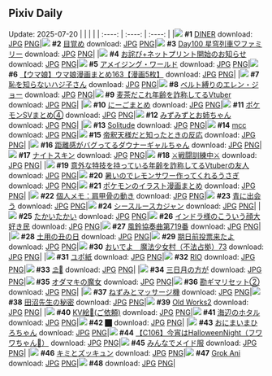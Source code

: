 ## Pixiv Daily
Update: 2025-07-20
|      |      |      |
| :----: | :----: | :----: |
|![](https://pixiv.microyu.workers.dev/c/240x480/img-master/img/2025/07/19/00/00/14/132845706_p0_master1200.jpg) **#1** [DINER](https://www.pixiv.net/artworks/132845706) download: [JPG](https://pixiv.microyu.workers.dev/img-original/img/2025/07/19/00/00/14/132845706_p0.jpg) [PNG](https://pixiv.microyu.workers.dev/img-original/img/2025/07/19/00/00/14/132845706_p0.png)|![](https://pixiv.microyu.workers.dev/c/240x480/img-master/img/2025/07/18/07/30/01/132819722_p0_master1200.jpg) **#2** [目覚め](https://www.pixiv.net/artworks/132819722) download: [JPG](https://pixiv.microyu.workers.dev/img-original/img/2025/07/18/07/30/01/132819722_p0.jpg) [PNG](https://pixiv.microyu.workers.dev/img-original/img/2025/07/18/07/30/01/132819722_p0.png)|![](https://pixiv.microyu.workers.dev/c/240x480/img-master/img/2025/07/18/00/00/09/132810846_p0_master1200.jpg) **#3** [Day100 星穹列車♡ファミリー](https://www.pixiv.net/artworks/132810846) download: [JPG](https://pixiv.microyu.workers.dev/img-original/img/2025/07/18/00/00/09/132810846_p0.jpg) [PNG](https://pixiv.microyu.workers.dev/img-original/img/2025/07/18/00/00/09/132810846_p0.png)|
|![](https://pixiv.microyu.workers.dev/c/240x480/img-master/img/2025/07/19/11/16/10/132859607_p0_master1200.jpg) **#4** [お詫び+ネットプリント開始のお知らせ](https://www.pixiv.net/artworks/132859607) download: [JPG](https://pixiv.microyu.workers.dev/img-original/img/2025/07/19/11/16/10/132859607_p0.jpg) [PNG](https://pixiv.microyu.workers.dev/img-original/img/2025/07/19/11/16/10/132859607_p0.png)|![](https://pixiv.microyu.workers.dev/c/240x480/img-master/img/2025/07/19/19/31/19/132873598_p0_master1200.jpg) **#5** [アメイジング・ワールド](https://www.pixiv.net/artworks/132873598) download: [JPG](https://pixiv.microyu.workers.dev/img-original/img/2025/07/19/19/31/19/132873598_p0.jpg) [PNG](https://pixiv.microyu.workers.dev/img-original/img/2025/07/19/19/31/19/132873598_p0.png)|![](https://pixiv.microyu.workers.dev/c/240x480/img-master/img/2025/07/18/00/00/53/132811077_p0_master1200.jpg) **#6** [【ウマ娘】ウマ娘漫画まとめ163【漫画5枚】](https://www.pixiv.net/artworks/132811077) download: [JPG](https://pixiv.microyu.workers.dev/img-original/img/2025/07/18/00/00/53/132811077_p0.jpg) [PNG](https://pixiv.microyu.workers.dev/img-original/img/2025/07/18/00/00/53/132811077_p0.png)|
|![](https://pixiv.microyu.workers.dev/c/240x480/img-master/img/2025/07/18/16/53/31/132829926_p0_master1200.jpg) **#7** [恥を知らないハジ子さん](https://www.pixiv.net/artworks/132829926) download: [JPG](https://pixiv.microyu.workers.dev/img-original/img/2025/07/18/16/53/31/132829926_p0.jpg) [PNG](https://pixiv.microyu.workers.dev/img-original/img/2025/07/18/16/53/31/132829926_p0.png)|![](https://pixiv.microyu.workers.dev/c/240x480/img-master/img/2025/07/18/00/00/04/132810803_p0_master1200.jpg) **#8** [ベルト縛りのエレン・ジョー](https://www.pixiv.net/artworks/132810803) download: [JPG](https://pixiv.microyu.workers.dev/img-original/img/2025/07/18/00/00/04/132810803_p0.jpg) [PNG](https://pixiv.microyu.workers.dev/img-original/img/2025/07/18/00/00/04/132810803_p0.png)|![](https://pixiv.microyu.workers.dev/c/240x480/img-master/img/2025/07/18/21/09/59/132838753_p0_master1200.jpg) **#9** [麦茶だこれ年齢を詐称してるVtuber](https://www.pixiv.net/artworks/132838753) download: [JPG](https://pixiv.microyu.workers.dev/img-original/img/2025/07/18/21/09/59/132838753_p0.jpg) [PNG](https://pixiv.microyu.workers.dev/img-original/img/2025/07/18/21/09/59/132838753_p0.png)|
|![](https://pixiv.microyu.workers.dev/c/240x480/img-master/img/2025/07/19/00/11/11/132846662_p0_master1200.jpg) **#10** [にーごまとめ](https://www.pixiv.net/artworks/132846662) download: [JPG](https://pixiv.microyu.workers.dev/img-original/img/2025/07/19/00/11/11/132846662_p0.jpg) [PNG](https://pixiv.microyu.workers.dev/img-original/img/2025/07/19/00/11/11/132846662_p0.png)|![](https://pixiv.microyu.workers.dev/c/240x480/img-master/img/2025/07/19/01/09/00/132848819_p0_master1200.jpg) **#11** [ポケモンSVまとめ④](https://www.pixiv.net/artworks/132848819) download: [JPG](https://pixiv.microyu.workers.dev/img-original/img/2025/07/19/01/09/00/132848819_p0.jpg) [PNG](https://pixiv.microyu.workers.dev/img-original/img/2025/07/19/01/09/00/132848819_p0.png)|![](https://pixiv.microyu.workers.dev/c/240x480/img-master/img/2025/07/19/00/13/20/132846753_p0_master1200.jpg) **#12** [みずみずとお姉ちゃん](https://www.pixiv.net/artworks/132846753) download: [JPG](https://pixiv.microyu.workers.dev/img-original/img/2025/07/19/00/13/20/132846753_p0.jpg) [PNG](https://pixiv.microyu.workers.dev/img-original/img/2025/07/19/00/13/20/132846753_p0.png)|
|![](https://pixiv.microyu.workers.dev/c/240x480/img-master/img/2025/07/19/00/03/14/132846215_p0_master1200.jpg) **#13** [Solitude](https://www.pixiv.net/artworks/132846215) download: [JPG](https://pixiv.microyu.workers.dev/img-original/img/2025/07/19/00/03/14/132846215_p0.jpg) [PNG](https://pixiv.microyu.workers.dev/img-original/img/2025/07/19/00/03/14/132846215_p0.png)|![](https://pixiv.microyu.workers.dev/c/240x480/img-master/img/2025/07/18/13/53/18/132826306_p0_master1200.jpg) **#14** [mcc](https://www.pixiv.net/artworks/132826306) download: [JPG](https://pixiv.microyu.workers.dev/img-original/img/2025/07/18/13/53/18/132826306_p0.jpg) [PNG](https://pixiv.microyu.workers.dev/img-original/img/2025/07/18/13/53/18/132826306_p0.png)|![](https://pixiv.microyu.workers.dev/c/240x480/img-master/img/2025/07/18/19/18/58/132834443_p0_master1200.jpg) **#15** [帝釈天様だと知ったときの反応](https://www.pixiv.net/artworks/132834443) download: [JPG](https://pixiv.microyu.workers.dev/img-original/img/2025/07/18/19/18/58/132834443_p0.jpg) [PNG](https://pixiv.microyu.workers.dev/img-original/img/2025/07/18/19/18/58/132834443_p0.png)|
|![](https://pixiv.microyu.workers.dev/c/240x480/img-master/img/2025/07/18/18/47/25/132833308_p0_master1200.jpg) **#16** [距離感がバグってるダウナーギャルちゃん](https://www.pixiv.net/artworks/132833308) download: [JPG](https://pixiv.microyu.workers.dev/img-original/img/2025/07/18/18/47/25/132833308_p0.jpg) [PNG](https://pixiv.microyu.workers.dev/img-original/img/2025/07/18/18/47/25/132833308_p0.png)|![](https://pixiv.microyu.workers.dev/c/240x480/img-master/img/2025/07/18/07/03/08/132819293_p0_master1200.jpg) **#17** [ナイトスキン](https://www.pixiv.net/artworks/132819293) download: [JPG](https://pixiv.microyu.workers.dev/img-original/img/2025/07/18/07/03/08/132819293_p0.jpg) [PNG](https://pixiv.microyu.workers.dev/img-original/img/2025/07/18/07/03/08/132819293_p0.png)|![](https://pixiv.microyu.workers.dev/c/240x480/img-master/img/2025/07/18/20/00/04/132835741_p0_master1200.jpg) **#18** [⚔戦闘訓練中⚔](https://www.pixiv.net/artworks/132835741) download: [JPG](https://pixiv.microyu.workers.dev/img-original/img/2025/07/18/20/00/04/132835741_p0.jpg) [PNG](https://pixiv.microyu.workers.dev/img-original/img/2025/07/18/20/00/04/132835741_p0.png)|
|![](https://pixiv.microyu.workers.dev/c/240x480/img-master/img/2025/07/19/21/01/55/132877194_p0_master1200.jpg) **#19** [意外な特技を持っている年齢を詐称してるVtuberの友人](https://www.pixiv.net/artworks/132877194) download: [JPG](https://pixiv.microyu.workers.dev/img-original/img/2025/07/19/21/01/55/132877194_p0.jpg) [PNG](https://pixiv.microyu.workers.dev/img-original/img/2025/07/19/21/01/55/132877194_p0.png)|![](https://pixiv.microyu.workers.dev/c/240x480/img-master/img/2025/07/18/21/32/02/132839584_p0_master1200.jpg) **#20** [暑いのでレモンサワー作ってくれるうさぎ](https://www.pixiv.net/artworks/132839584) download: [JPG](https://pixiv.microyu.workers.dev/img-original/img/2025/07/18/21/32/02/132839584_p0.jpg) [PNG](https://pixiv.microyu.workers.dev/img-original/img/2025/07/18/21/32/02/132839584_p0.png)|![](https://pixiv.microyu.workers.dev/c/240x480/img-master/img/2025/07/18/00/02/07/132811225_p0_master1200.jpg) **#21** [ポケモンのイラスト漫画まとめ](https://www.pixiv.net/artworks/132811225) download: [JPG](https://pixiv.microyu.workers.dev/img-original/img/2025/07/18/00/02/07/132811225_p0.jpg) [PNG](https://pixiv.microyu.workers.dev/img-original/img/2025/07/18/00/02/07/132811225_p0.png)|
|![](https://pixiv.microyu.workers.dev/c/240x480/img-master/img/2025/07/19/06/00/10/132853802_p0_master1200.jpg) **#22** [個人メモ：肩甲骨の動き](https://www.pixiv.net/artworks/132853802) download: [JPG](https://pixiv.microyu.workers.dev/img-original/img/2025/07/19/06/00/10/132853802_p0.jpg) [PNG](https://pixiv.microyu.workers.dev/img-original/img/2025/07/19/06/00/10/132853802_p0.png)|![](https://pixiv.microyu.workers.dev/c/240x480/img-master/img/2025/07/18/00/00/07/132810831_p0_master1200.jpg) **#23** [青に出会う](https://www.pixiv.net/artworks/132810831) download: [JPG](https://pixiv.microyu.workers.dev/img-original/img/2025/07/18/00/00/07/132810831_p0.jpg) [PNG](https://pixiv.microyu.workers.dev/img-original/img/2025/07/18/00/00/07/132810831_p0.png)|![](https://pixiv.microyu.workers.dev/c/240x480/img-master/img/2025/07/19/00/00/21/132845768_p0_master1200.jpg) **#24** [シースルースカジャン](https://www.pixiv.net/artworks/132845768) download: [JPG](https://pixiv.microyu.workers.dev/img-original/img/2025/07/19/00/00/21/132845768_p0.jpg) [PNG](https://pixiv.microyu.workers.dev/img-original/img/2025/07/19/00/00/21/132845768_p0.png)|
|![](https://pixiv.microyu.workers.dev/c/240x480/img-master/img/2025/07/19/21/08/02/132877456_p0_master1200.jpg) **#25** [たかいたかい](https://www.pixiv.net/artworks/132877456) download: [JPG](https://pixiv.microyu.workers.dev/img-original/img/2025/07/19/21/08/02/132877456_p0.jpg) [PNG](https://pixiv.microyu.workers.dev/img-original/img/2025/07/19/21/08/02/132877456_p0.png)|![](https://pixiv.microyu.workers.dev/c/240x480/img-master/img/2025/07/18/18/35/08/132832971_p0_master1200.jpg) **#26** [インドラ様のこういう顔大好き民](https://www.pixiv.net/artworks/132832971) download: [JPG](https://pixiv.microyu.workers.dev/img-original/img/2025/07/18/18/35/08/132832971_p0.jpg) [PNG](https://pixiv.microyu.workers.dev/img-original/img/2025/07/18/18/35/08/132832971_p0.png)|![](https://pixiv.microyu.workers.dev/c/240x480/img-master/img/2025/07/19/18/59/08/132872332_p0_master1200.jpg) **#27** [風鈴協奏曲第719番](https://www.pixiv.net/artworks/132872332) download: [JPG](https://pixiv.microyu.workers.dev/img-original/img/2025/07/19/18/59/08/132872332_p0.jpg) [PNG](https://pixiv.microyu.workers.dev/img-original/img/2025/07/19/18/59/08/132872332_p0.png)|
|![](https://pixiv.microyu.workers.dev/c/240x480/img-master/img/2025/07/19/12/42/19/132861875_p0_master1200.jpg) **#28** [土用の丑の日](https://www.pixiv.net/artworks/132861875) download: [JPG](https://pixiv.microyu.workers.dev/img-original/img/2025/07/19/12/42/19/132861875_p0.jpg) [PNG](https://pixiv.microyu.workers.dev/img-original/img/2025/07/19/12/42/19/132861875_p0.png)|![](https://pixiv.microyu.workers.dev/c/240x480/img-master/img/2025/07/18/19/10/54/132834177_p0_master1200.jpg) **#29** [期日前投票来たよ](https://www.pixiv.net/artworks/132834177) download: [JPG](https://pixiv.microyu.workers.dev/img-original/img/2025/07/18/19/10/54/132834177_p0.jpg) [PNG](https://pixiv.microyu.workers.dev/img-original/img/2025/07/18/19/10/54/132834177_p0.png)|![](https://pixiv.microyu.workers.dev/c/240x480/img-master/img/2025/07/19/18/38/38/132871691_p0_master1200.jpg) **#30** [おいでよ　魔法少女村（不法占拠）73](https://www.pixiv.net/artworks/132871691) download: [JPG](https://pixiv.microyu.workers.dev/img-original/img/2025/07/19/18/38/38/132871691_p0.jpg) [PNG](https://pixiv.microyu.workers.dev/img-original/img/2025/07/19/18/38/38/132871691_p0.png)|
|![](https://pixiv.microyu.workers.dev/c/240x480/img-master/img/2025/07/19/18/46/06/132871935_p0_master1200.jpg) **#31** [ユポ紙](https://www.pixiv.net/artworks/132871935) download: [JPG](https://pixiv.microyu.workers.dev/img-original/img/2025/07/19/18/46/06/132871935_p0.jpg) [PNG](https://pixiv.microyu.workers.dev/img-original/img/2025/07/19/18/46/06/132871935_p0.png)|![](https://pixiv.microyu.workers.dev/c/240x480/img-master/img/2025/07/18/00/00/18/132810920_p0_master1200.jpg) **#32** [RIO](https://www.pixiv.net/artworks/132810920) download: [JPG](https://pixiv.microyu.workers.dev/img-original/img/2025/07/18/00/00/18/132810920_p0.jpg) [PNG](https://pixiv.microyu.workers.dev/img-original/img/2025/07/18/00/00/18/132810920_p0.png)|![](https://pixiv.microyu.workers.dev/c/240x480/img-master/img/2025/07/19/00/00/11/132845672_p0_master1200.jpg) **#33** [⛱🌊](https://www.pixiv.net/artworks/132845672) download: [JPG](https://pixiv.microyu.workers.dev/img-original/img/2025/07/19/00/00/11/132845672_p0.jpg) [PNG](https://pixiv.microyu.workers.dev/img-original/img/2025/07/19/00/00/11/132845672_p0.png)|
|![](https://pixiv.microyu.workers.dev/c/240x480/img-master/img/2025/07/19/11/46/14/132860291_p0_master1200.jpg) **#34** [三日月の方が](https://www.pixiv.net/artworks/132860291) download: [JPG](https://pixiv.microyu.workers.dev/img-original/img/2025/07/19/11/46/14/132860291_p0.jpg) [PNG](https://pixiv.microyu.workers.dev/img-original/img/2025/07/19/11/46/14/132860291_p0.png)|![](https://pixiv.microyu.workers.dev/c/240x480/img-master/img/2025/07/18/05/45/20/132818016_p0_master1200.jpg) **#35** [オダマキの魔女](https://www.pixiv.net/artworks/132818016) download: [JPG](https://pixiv.microyu.workers.dev/img-original/img/2025/07/18/05/45/20/132818016_p0.jpg) [PNG](https://pixiv.microyu.workers.dev/img-original/img/2025/07/18/05/45/20/132818016_p0.png)|![](https://pixiv.microyu.workers.dev/c/240x480/img-master/img/2025/07/18/22/51/53/132842849_p0_master1200.jpg) **#36** [勘ギマリセット②](https://www.pixiv.net/artworks/132842849) download: [JPG](https://pixiv.microyu.workers.dev/img-original/img/2025/07/18/22/51/53/132842849_p0.jpg) [PNG](https://pixiv.microyu.workers.dev/img-original/img/2025/07/18/22/51/53/132842849_p0.png)|
|![](https://pixiv.microyu.workers.dev/c/240x480/img-master/img/2025/07/19/12/43/46/132861908_p0_master1200.jpg) **#37** [ねずみとマッサージ機](https://www.pixiv.net/artworks/132861908) download: [JPG](https://pixiv.microyu.workers.dev/img-original/img/2025/07/19/12/43/46/132861908_p0.jpg) [PNG](https://pixiv.microyu.workers.dev/img-original/img/2025/07/19/12/43/46/132861908_p0.png)|![](https://pixiv.microyu.workers.dev/c/240x480/img-master/img/2025/07/18/12/17/20/132824543_p0_master1200.jpg) **#38** [田沼先生の秘密](https://www.pixiv.net/artworks/132824543) download: [JPG](https://pixiv.microyu.workers.dev/img-original/img/2025/07/18/12/17/20/132824543_p0.jpg) [PNG](https://pixiv.microyu.workers.dev/img-original/img/2025/07/18/12/17/20/132824543_p0.png)|![](https://pixiv.microyu.workers.dev/c/240x480/img-master/img/2025/07/18/03/07/20/132816095_p0_master1200.jpg) **#39** [Old Works2](https://www.pixiv.net/artworks/132816095) download: [JPG](https://pixiv.microyu.workers.dev/img-original/img/2025/07/18/03/07/20/132816095_p0.jpg) [PNG](https://pixiv.microyu.workers.dev/img-original/img/2025/07/18/03/07/20/132816095_p0.png)|
|![](https://pixiv.microyu.workers.dev/c/240x480/img-master/img/2025/07/18/22/04/19/132840996_p0_master1200.jpg) **#40** [KV絵🌟(ご依頼)](https://www.pixiv.net/artworks/132840996) download: [JPG](https://pixiv.microyu.workers.dev/img-original/img/2025/07/18/22/04/19/132840996_p0.jpg) [PNG](https://pixiv.microyu.workers.dev/img-original/img/2025/07/18/22/04/19/132840996_p0.png)|![](https://pixiv.microyu.workers.dev/c/240x480/img-master/img/2025/07/18/18/46/34/132833274_p0_master1200.jpg) **#41** [海辺のホタル](https://www.pixiv.net/artworks/132833274) download: [JPG](https://pixiv.microyu.workers.dev/img-original/img/2025/07/18/18/46/34/132833274_p0.jpg) [PNG](https://pixiv.microyu.workers.dev/img-original/img/2025/07/18/18/46/34/132833274_p0.png)|![](https://pixiv.microyu.workers.dev/c/240x480/img-master/img/2025/07/19/21/48/47/132879193_p0_master1200.jpg) **#42** [⬛︎](https://www.pixiv.net/artworks/132879193) download: [JPG](https://pixiv.microyu.workers.dev/img-original/img/2025/07/19/21/48/47/132879193_p0.jpg) [PNG](https://pixiv.microyu.workers.dev/img-original/img/2025/07/19/21/48/47/132879193_p0.png)|
|![](https://pixiv.microyu.workers.dev/c/240x480/img-master/img/2025/07/19/00/07/11/132846461_p0_master1200.jpg) **#43** [おにまいまひろちゃん](https://www.pixiv.net/artworks/132846461) download: [JPG](https://pixiv.microyu.workers.dev/img-original/img/2025/07/19/00/07/11/132846461_p0.jpg) [PNG](https://pixiv.microyu.workers.dev/img-original/img/2025/07/19/00/07/11/132846461_p0.png)|![](https://pixiv.microyu.workers.dev/c/240x480/img-master/img/2025/07/18/18/00/08/132831699_p0_master1200.jpg) **#44** [【C106】今宵はHalloweenNight（フワワちゃん🩵）](https://www.pixiv.net/artworks/132831699) download: [JPG](https://pixiv.microyu.workers.dev/img-original/img/2025/07/18/18/00/08/132831699_p0.jpg) [PNG](https://pixiv.microyu.workers.dev/img-original/img/2025/07/18/18/00/08/132831699_p0.png)|![](https://pixiv.microyu.workers.dev/c/240x480/img-master/img/2025/07/19/00/31/59/132847535_p0_master1200.jpg) **#45** [みんなでメイド服](https://www.pixiv.net/artworks/132847535) download: [JPG](https://pixiv.microyu.workers.dev/img-original/img/2025/07/19/00/31/59/132847535_p0.jpg) [PNG](https://pixiv.microyu.workers.dev/img-original/img/2025/07/19/00/31/59/132847535_p0.png)|
|![](https://pixiv.microyu.workers.dev/c/240x480/img-master/img/2025/07/18/19/48/21/132835373_p0_master1200.jpg) **#46** [キミとズッキュン](https://www.pixiv.net/artworks/132835373) download: [JPG](https://pixiv.microyu.workers.dev/img-original/img/2025/07/18/19/48/21/132835373_p0.jpg) [PNG](https://pixiv.microyu.workers.dev/img-original/img/2025/07/18/19/48/21/132835373_p0.png)|![](https://pixiv.microyu.workers.dev/c/240x480/img-master/img/2025/07/19/00/00/18/132845743_p0_master1200.jpg) **#47** [Grok Ani](https://www.pixiv.net/artworks/132845743) download: [JPG](https://pixiv.microyu.workers.dev/img-original/img/2025/07/19/00/00/18/132845743_p0.jpg) [PNG](https://pixiv.microyu.workers.dev/img-original/img/2025/07/19/00/00/18/132845743_p0.png)|![](https://s.pximg.net/common/images/limit_unviewable_s.png) **#48** [](https://www.pixiv.net/artworks/132811542) download: [JPG](https://s.pximg.net/common/images/limit_unviewable_s.png) [PNG](https://s.pximg.net/common/images/limit_unviewable_s.png)|
